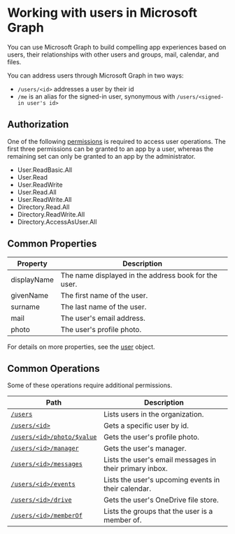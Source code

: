 # Working with users in Microsoft Graph

You can use Microsoft Graph to build compelling app experiences based on users, their relationships with other users and groups, mail, calendar, and files.

You can address users through Microsoft Graph in two ways:

- `/users/<id>` addresses a user by their id
- `/me` is an alias for the signed-in user, synonymous with `/users/<signed-in user's id>`

## Authorization
One of the following [permissions](permission_scopes.md) is required to access user operations. The first three permissions can be granted to an app by a user, whereas the remaining set can only be granted to an app by the administrator.

- User.ReadBasic.All
- User.Read
- User.ReadWrite
- User.Read.All
- User.ReadWrite.All
- Directory.Read.All
- Directory.ReadWrite.All
- Directory.AccessAsUser.All

## Common Properties

| Property | Description |
|----------|-------------|
| displayName | The name displayed in the address book for the user.|
|givenName| The first name of the user. |
|surname| The last name of the user. |
|mail| The user's email address. |
|photo| The user's profile photo. |
For details on more properties, see the [user](user.md) object.

## Common Operations
Some of these operations require additional permissions.

| Path    | Description |
|---------|-------------|
|[`/users`](../api/user_list.md) | Lists users in the organization. |
|[`/users/<id>`](../api/user_get.md) | Gets a specific user by id. |
|[`/users/<id>/photo/$value`](../api/profilephoto_get.md)| Gets the user's profile photo. |
|[`/users/<id>/manager`](../api/user_list_manager.md) | Gets the user's manager. |
|[`/users/<id>/messages`](../api/user_list_messages.md)| Lists the user's email messages in their primary inbox. |
|[`/users/<id>/events`](../api/user_list_events.md) | Lists the user's upcoming events in their calendar. |
|[`/users/<id>/drive`](../api/drive_get.md)| Gets the user's OneDrive file store. |
|[`/users/<id>/memberOf`](../api/user_list_memberof.md)| Lists the groups that the user is a member of. |
